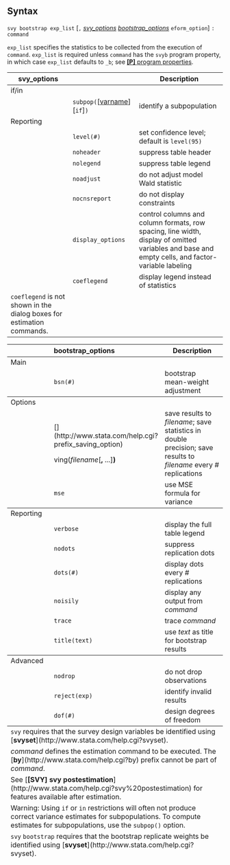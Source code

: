 ## Syntax

`svy bootstrap exp_list` \[`,`
[<var class="command">svy_options</var><strong></strong>](svy%20bootstrap##svy_options)
[<var class="command">bootstrap_options</var><strong></strong>](svy%20bootstrap##bootstrap_options)
`eform_option`\] `: command`

`exp_list` specifies the statistics to be collected from the execution
of `command`. `exp_list` is required unless `command` has the `svyb`
program property, in which case `exp_list` defaults to `_b`; see
[<strong>[P]</strong> program properties](http://www.stata.com/help.cgi?program_properties).

| svy\_options                                                           |                                                                                                        | Description                                                                                                                                      |
|------------------------------------------------------------------------|--------------------------------------------------------------------------------------------------------|--------------------------------------------------------------------------------------------------------------------------------------------------|
| if/in                                                                  |                                                                                                        |                                                                                                                                                  |
|                                                                        | `subpop(`\[[varname](http://www.stata.com/help.cgi?varname)\] \[`if`\]`)` | identify a subpopulation                                                                                                                         |
| Reporting                                                              |                                                                                                        |                                                                                                                                                  |
|                                                                        | `level(#)`                                                                                             | set confidence level; default is `level(95)`                                                                                                     |
|                                                                        | `noheader`                                                                                             | suppress table header                                                                                                                            |
|                                                                        | `nolegend`                                                                                             | suppress table legend                                                                                                                            |
|                                                                        | `noadjust`                                                                                             | do not adjust model Wald statistic                                                                                                               |
|                                                                        | `nocnsreport`                                                                                          | do not display constraints                                                                                                                       |
|                                                                        | `display_options`                                                                                      | control columns and column formats, row spacing, line width, display of omitted variables and base and empty cells, and factor-variable labeling |
|                                                                        | `coeflegend`                                                                                           | display legend instead of statistics                                                                                                             |
| `coeflegend` is not shown in the dialog boxes for estimation commands. |                                                                                                        |                                                                                                                                                  |

<table id="bootstrap_options" class="syntab">
<colgroup>
<col style="width: 33%" />
<col style="width: 33%" />
<col style="width: 33%" />
</colgroup>
<thead>
<tr class="header">
<th colspan="2">bootstrap_options</th>
<th>Description</th>
</tr>
</thead>
<tbody>
<tr class="odd section">
<td colspan="3">Main</td>
</tr>
<tr class="even">
<td class="normal"></td>
<td><code class="command" data-options="bsn(#)">bsn(#)</code></td>
<td>bootstrap mean-weight adjustment</td>
</tr>
</tbody>
<tbody>
<tr class="odd section">
<td colspan="3">Options</td>
</tr>
<tr class="even">
<td class="normal"></td>
<td>[<strong></strong>](http://www.stata.com/help.cgi?prefix_saving_option)
<ul>
</ul>
ving(<var class="command">filename</var>[<strong>,</strong> ...]<strong>)</strong></td>
<td>save results to <var class="command">filename</var>; save statistics in double precision; save results to <var class="command">filename</var> every <var class="command">#</var> replications</td>
</tr>
<tr class="odd">
<td class="normal"></td>
<td><code class="command" data-options="mse">mse</code></td>
<td>use MSE formula for variance</td>
</tr>
</tbody>
<tbody>
<tr class="odd section">
<td colspan="3">Reporting</td>
</tr>
<tr class="even">
<td class="normal"></td>
<td><code class="command" data-options="v">verbose</code></td>
<td>display the full table legend</td>
</tr>
<tr class="odd">
<td class="normal"></td>
<td><code class="command" data-options="nodots">nodots</code></td>
<td>suppress replication dots</td>
</tr>
<tr class="even">
<td class="normal"></td>
<td><code class="command" data-options="dots(#)">dots(#)</code></td>
<td>display dots every <var class="command">#</var> replications</td>
</tr>
<tr class="odd">
<td class="normal"></td>
<td><code class="command" data-options="noi">noisily</code></td>
<td>display any output from <var class="command">command</var></td>
</tr>
<tr class="even">
<td class="normal"></td>
<td><code class="command" data-options="tr">trace</code></td>
<td>trace <var class="command">command</var></td>
</tr>
<tr class="odd">
<td class="normal"></td>
<td><code class="command" data-options="ti">title(text)</code></td>
<td>use <var class="command">text</var> as title for bootstrap results</td>
</tr>
</tbody>
<tbody>
<tr class="odd section">
<td colspan="3">Advanced</td>
</tr>
<tr class="even">
<td class="normal"></td>
<td><code class="command" data-options="nodrop">nodrop</code></td>
<td>do not drop observations</td>
</tr>
<tr class="odd">
<td class="normal"></td>
<td><code class="command" data-options="reject(exp)">reject(exp)</code></td>
<td>identify invalid results</td>
</tr>
<tr class="even">
<td class="normal"></td>
<td><code class="command" data-options="dof(#)">dof(#)</code></td>
<td>design degrees of freedom</td>
</tr>
</tbody><tfoot>
<tr class="odd footnote">
<td colspan="3"><code class="command">svy</code> requires that the survey design variables be identified using [<strong>svyset</strong>](http://www.stata.com/help.cgi?svyset).</td>
</tr>
<tr class="even footnote">
<td colspan="3"><var class="command">command</var> defines the estimation command to be executed. The [<strong>by</strong>](http://www.stata.com/help.cgi?by) prefix cannot be part of <var class="command">command</var>.</td>
</tr>
<tr class="odd footnote">
<td colspan="3">See [<strong>[SVY] svy postestimation</strong>](http://www.stata.com/help.cgi?svy%20postestimation) for features available after estimation.</td>
</tr>
<tr class="even footnote">
<td colspan="3">Warning: Using <code class="command">if</code> or <code class="command">in</code> restrictions will often not produce correct variance estimates for subpopulations. To compute estimates for subpopulations, use the <code class="command">subpop()</code> option.</td>
</tr>
<tr class="odd footnote">
<td colspan="3"><code class="command">svy</code> <code class="command">bootstrap</code> requires that the bootstrap replicate weights be identified using [<strong>svyset</strong>](http://www.stata.com/help.cgi?svyset).</td>
</tr>
</tfoot>

</table>
